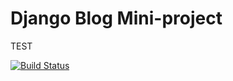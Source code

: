 # Django Blog Mini-project
 TEST

[![Build Status](https://travis-ci.org/PeterLenting/django-blog.svg?branch=master)](https://travis-ci.org/PeterLenting/django-blog)
